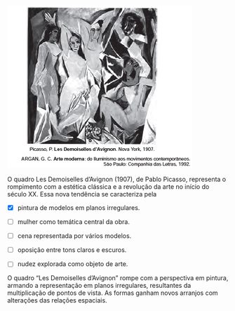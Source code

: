 

![](52e43928-89da-2124-4bcd-bdb6b2aeec90.png)

O quadro Les Demoiselles d’Avignon (1907), de Pablo Picasso, representa o rompimento com a estética clássica e a revolução da arte no início do século XX. Essa nova tendência se caracteriza pela



- [x] pintura de modelos em planos irregulares.
- [ ] mulher como temática central da obra.
- [ ] cena representada por vários modelos.
- [ ] oposição entre tons claros e escuros.
- [ ] nudez explorada como objeto de arte.


O quadro “Les Demoiselles d’Avignon” rompe com a perspectiva em pintura, armando a representação em planos irregulares, resultantes da multiplicação de pontos de vista. As formas ganham novos arranjos com alterações das relações espaciais.
